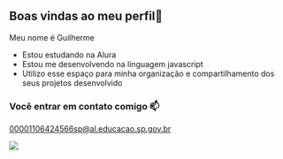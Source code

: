 ## Boas vindas ao meu perfil💙

Meu nome é Guilherme 

- Estou estudando na Alura
- Estou me desenvolvendo na linguagem javascript
- Utilizo esse espaço para minha organização e compartilhamento dos seus projetos desenvolvido

### Você entrar em contato comigo 📫

00001106424566sp@al.educacao.sp.gov.br




![](https://media.tenor.com/1Dlnu_EdFSMAAAAi/fafuke-sasuke.gif)

